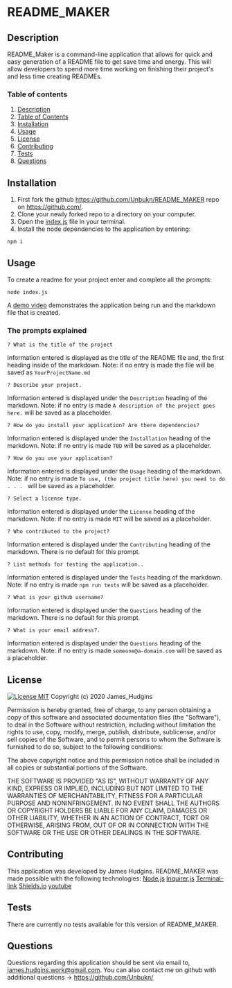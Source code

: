 # README_MAKER

## Description
README_Maker is a command-line application that allows for quick and easy generation of a README file to get save time and energy. This will allow developers to spend more time working on finishing their project's and less time creating READMEs.

### Table of contents
1. [Description](#Description)
2. [Table of Contents](#Table-of-Contents)
3. [Installation](#Installation)
4. [Usage](#Usage)
5. [License](#License)
6. [Contributing](#Contributing)
7. [Tests](#Tests)
8. [Questions](#Questions)

## Installation
1. First fork the github https://github.com/Unbukn/README_MAKER repo on https://github.com/.
2. Clone your newly forked repo to a directory on your computer.
3. Open the [index.js](./index.js) file in your terminal.
4. Install the node dependencies to the application by entering:
```
npm i
``` 

## Usage
To create a readme for your project enter and complete all the prompts:
```
node index.js
```
A [demo video](https://youtu.be/uRBiRK0loAc) demonstrates the application being run and the markdown file that is created.

### The prompts explained
```console
? What is the title of the project 
```
Information entered is displayed as the title of the README file and, the first heading inside of the markdown. Note: if no entry is made the file will be saved as ```YourProjectName.md```

```console
? Describe your project. 
```
Information entered is displayed under the ```Description``` heading of the markdown. Note: if no entry is made ```A description of the project goes here.``` will be saved as a placeholder.

```console
? How do you install your application? Are there dependencies? 
```
Information entered is displayed under the ```Installation``` heading of the markdown. Note: if no entry is made ```TBD``` will be saved as a placeholder.

```console
? How do you use your application? 
```
Information entered is displayed under the ```Usage``` heading of the markdown. Note: if no entry is made ```To use, (the project title here) you need to do . . . ``` will be saved as a placeholder.

```console
? Select a license type. 
```
Information entered is displayed under the ```License``` heading of the markdown. Note: if no entry is made ```MIT``` will be saved as a placeholder.

```console
? Who contributed to the project?
```
Information entered is displayed under the ```Contributing``` heading of the markdown. There is no default for this prompt.

```console
? List methods for testing the application.. 
```
Information entered is displayed under the ```Tests``` heading of the markdown. Note: if no entry is made ```npm run tests``` will be saved as a placeholder.

```console
? What is your github username? 
```
Information entered is displayed under the ```Questions``` heading of the markdown. There is no default for this prompt.

```console
? What is your email address?. 
```
Information entered is displayed under the ```Questions``` heading of the markdown. Note: if no entry is made ```someone@a-domain.com``` will be saved as a placeholder.


## License
[![License MIT](https://img.shields.io/badge/License-MIT-brightgreen.svg)](https://shields.io/)
Copyright (c) 2020 James_Hudgins

Permission is hereby granted, free of charge, to any person obtaining a copy
of this software and associated documentation files (the "Software"), to deal
in the Software without restriction, including without limitation the rights
to use, copy, modify, merge, publish, distribute, sublicense, and/or sell
copies of the Software, and to permit persons to whom the Software is
furnished to do so, subject to the following conditions:

The above copyright notice and this permission notice shall be included in all
copies or substantial portions of the Software.

THE SOFTWARE IS PROVIDED "AS IS", WITHOUT WARRANTY OF ANY KIND, EXPRESS OR
IMPLIED, INCLUDING BUT NOT LIMITED TO THE WARRANTIES OF MERCHANTABILITY,
FITNESS FOR A PARTICULAR PURPOSE AND NONINFRINGEMENT. IN NO EVENT SHALL THE
AUTHORS OR COPYRIGHT HOLDERS BE LIABLE FOR ANY CLAIM, DAMAGES OR OTHER
LIABILITY, WHETHER IN AN ACTION OF CONTRACT, TORT OR OTHERWISE, ARISING FROM,
OUT OF OR IN CONNECTION WITH THE SOFTWARE OR THE USE OR OTHER DEALINGS IN THE
SOFTWARE.


## Contributing
This application was developed by James Hudgins. README_MAKER was made possible with the following technologies:
[Node.js](https://nodejs.org/api/fs.html)
[Inquirer,js](https://www.npmjs.com/package/inquirer)
[Terminal-link](https://www.npmjs.com/package/terminal-link)
[Shields.io](https://shields.io/)
[youtube](https://youtube.com)

## Tests
There are currently no tests available for this version of README_MAKER.

## Questions
Questions regarding this application should be sent via email to, james.hudgins.work@gmail.com. You can also contact me on github with additional questions -> https://github.com/Unbukn/